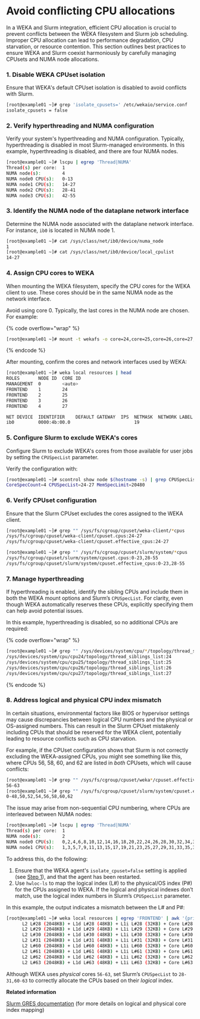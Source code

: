 # Avoid conflicting CPU allocations

In a WEKA and Slurm integration, efficient CPU allocation is crucial to prevent conflicts between the WEKA filesystem and Slurm job scheduling. Improper CPU allocation can lead to performance degradation, CPU starvation, or resource contention. This section outlines best practices to ensure WEKA and Slurm coexist harmoniously by carefully managing CPUsets and NUMA node allocations.

### 1. Disable WEKA CPUset isolation

Ensure that WEKA's default CPUset isolation is disabled to avoid conflicts with Slurm.

```bash
[root@example01 ~]# grep 'isolate_cpusets=' /etc/wekaio/service.conf
isolate_cpusets = false
```

### 2. Verify hyperthreading and NUMA configuration

Verify your system's hyperthreading and NUMA configuration. Typically, hyperthreading is disabled in most Slurm-managed environments. In this example, hyperthreading is disabled, and there are four NUMA nodes.

```bash
[root@example01 ~]# lscpu | egrep 'Thread|NUMA'
Thread(s) per core:  1
NUMA node(s):        4
NUMA node0 CPU(s):   0-13
NUMA node1 CPU(s):   14-27
NUMA node2 CPU(s):   28-41
NUMA node3 CPU(s):   42-55
```

### 3. Identify the NUMA node of the dataplane network interface

Determine the NUMA node associated with the dataplane network interface. For instance, `ib0` is located in NUMA node 1.

```bash
[root@example01 ~]# cat /sys/class/net/ib0/device/numa_node
1
[root@example01 ~]# cat /sys/class/net/ib0/device/local_cpulist
14-27
```

### 4. Assign CPU cores to WEKA

When mounting the WEKA filesystem, specify the CPU cores for the WEKA client to use. These cores should be in the same NUMA node as the network interface.

Avoid using core 0. Typically, the last cores in the NUMA node are chosen. For example:

{% code overflow="wrap" %}
```bash
[root@example01 ~]# mount -t wekafs -o core=24,core=25,core=26,core=27,net=ib0 /mnt/wekafs
```
{% endcode %}

After mounting, confirm the cores and network interfaces used by WEKA:

```bash
[root@example01 ~]# weka local resources | head
ROLES       NODE ID  CORE ID
MANAGEMENT  0        <auto>
FRONTEND    1        24
FRONTEND    2        25
FRONTEND    3        26
FRONTEND    4        27

NET DEVICE  IDENTIFIER    DEFAULT GATEWAY  IPS  NETMASK  NETWORK LABEL
ib0         0000:4b:00.0                        19
```

### 5. Configure Slurm to exclude WEKA's cores

Configure Slurm to exclude WEKA's cores from those available for user jobs by setting the `CPUSpecList` parameter.

Verify the configuration with:

```bash
[root@example01 ~]# scontrol show node $(hostname -s) | grep CPUSpecList
CoreSpecCount=4 CPUSpecList=24-27 MemSpecLimit=20480
```

### 6. Verify CPUset configuration

Ensure that the Slurm CPUset excludes the cores assigned to the WEKA client.

```bash
[root@example01 ~]# grep "" /sys/fs/cgroup/cpuset/weka-client/*cpus
/sys/fs/cgroup/cpuset/weka-client/cpuset.cpus:24-27
/sys/fs/cgroup/cpuset/weka-client/cpuset.effective_cpus:24-27

[root@example01 ~]# grep "" /sys/fs/cgroup/cpuset/slurm/system/*cpus
/sys/fs/cgroup/cpuset/slurm/system/cpuset.cpus:0-23,28-55
/sys/fs/cgroup/cpuset/slurm/system/cpuset.effective_cpus:0-23,28-55
```

### 7. Manage hyperthreading

If hyperthreading is enabled, identify the sibling CPUs and include them in both the WEKA mount options and Slurm’s `CPUSpecList`. For clarity, even though WEKA automatically reserves these CPUs, explicitly specifying them can help avoid potential issues.

In this example, hyperthreading is disabled, so no additional CPUs are required:

{% code overflow="wrap" %}
```bash
[root@example01 ~]# grep "" /sys/devices/system/cpu/*/topology/thread_siblings_list | egrep 'cpu24|cpu25|cpu26|cpu27'
/sys/devices/system/cpu/cpu24/topology/thread_siblings_list:24
/sys/devices/system/cpu/cpu25/topology/thread_siblings_list:25
/sys/devices/system/cpu/cpu26/topology/thread_siblings_list:26
/sys/devices/system/cpu/cpu27/topology/thread_siblings_list:27
```
{% endcode %}

### 8. Address logical and physical CPU index mismatch

In certain situations, environmental factors like BIOS or hypervisor settings may cause discrepancies between logical CPU numbers and the physical or OS-assigned numbers. This can result in the Slurm CPUset mistakenly including CPUs that should be reserved for the WEKA client, potentially leading to resource conflicts such as CPU starvation.

For example, if the CPUset configuration shows that Slurm is not correctly excluding the WEKA-assigned CPUs, you might see something like this, where CPUs 56, 58, 60, and 62 are listed in _both_ CPUsets, which will cause conflicts:

```bash
[root@example01 ~]# grep "" /sys/fs/cgroup/cpuset/weka*/cpuset.effective_cpus
56-63
[root@example01 ~]# grep "" /sys/fs/cgroup/cpuset/slurm/system/cpuset.effective_cpus
0-48,50,52,54,56,58,60,62
```

The issue may arise from non-sequential CPU numbering, where CPUs are interleaved between NUMA nodes:

```bash
[root@example01 ~]# lscpu | egrep 'Thread|NUMA'
Thread(s) per core:  1
NUMA node(s):        2
NUMA node0 CPU(s):   0,2,4,6,8,10,12,14,16,18,20,22,24,26,28,30,32,34,36,38,40,42,44,46,48,50,52,54,56,58,60,62
NUMA node1 CPU(s):   1,3,5,7,9,11,13,15,17,19,21,23,25,27,29,31,33,35,37,39,41,43,45,47,49,51,53,55,57,59,61,63
```

To address this, do the following:

1. Ensure that the WEKA agent's `isolate_cpuset=false` setting is applied (see [Step 1](avoid-conflicting-cpu-allocations.md#id-1.-disable-weka-cpuset-isolation)), and that the agent has been restarted.
2. Use `hwloc-ls` to map the logical index (L#) to the physical/OS index (P#) for the CPUs assigned to WEKA. If the logical and physical indexes don’t match, use the logical index numbers in Slurm’s `CPUSpecList` parameter.

In this example, the output indicates a mismatch between the L# and P#:

```bash
[root@example01 ~]# weka local resources | egrep 'FRONTEND' | awk '{print "hwloc-ls | grep P\\#"$3}' | bash
      L2 L#28 (2048KB) + L1d L#28 (48KB) + L1i L#28 (32KB) + Core L#28 + PU L#28 (P#56)
      L2 L#29 (2048KB) + L1d L#29 (48KB) + L1i L#29 (32KB) + Core L#29 + PU L#29 (P#58)
      L2 L#30 (2048KB) + L1d L#30 (48KB) + L1i L#30 (32KB) + Core L#30 + PU L#30 (P#60)
      L2 L#31 (2048KB) + L1d L#31 (48KB) + L1i L#31 (32KB) + Core L#31 + PU L#31 (P#62)
      L2 L#60 (2048KB) + L1d L#60 (48KB) + L1i L#60 (32KB) + Core L#60 + PU L#60 (P#57)
      L2 L#61 (2048KB) + L1d L#61 (48KB) + L1i L#61 (32KB) + Core L#61 + PU L#61 (P#59)
      L2 L#62 (2048KB) + L1d L#62 (48KB) + L1i L#62 (32KB) + Core L#62 + PU L#62 (P#61)
      L2 L#63 (2048KB) + L1d L#63 (48KB) + L1i L#63 (32KB) + Core L#63 + PU L#63 (P#63)
```

Although WEKA uses _physical_ cores `56-63`, set Slurm’s `CPUSpecList` to `28-31,60-63` to correctly allocate the CPUs based on their _logical_ index.

**Related information**

[Slurm GRES documentation](https://slurm.schedmd.com/gres.conf.html) (for more details on logical and physical core index mapping)

